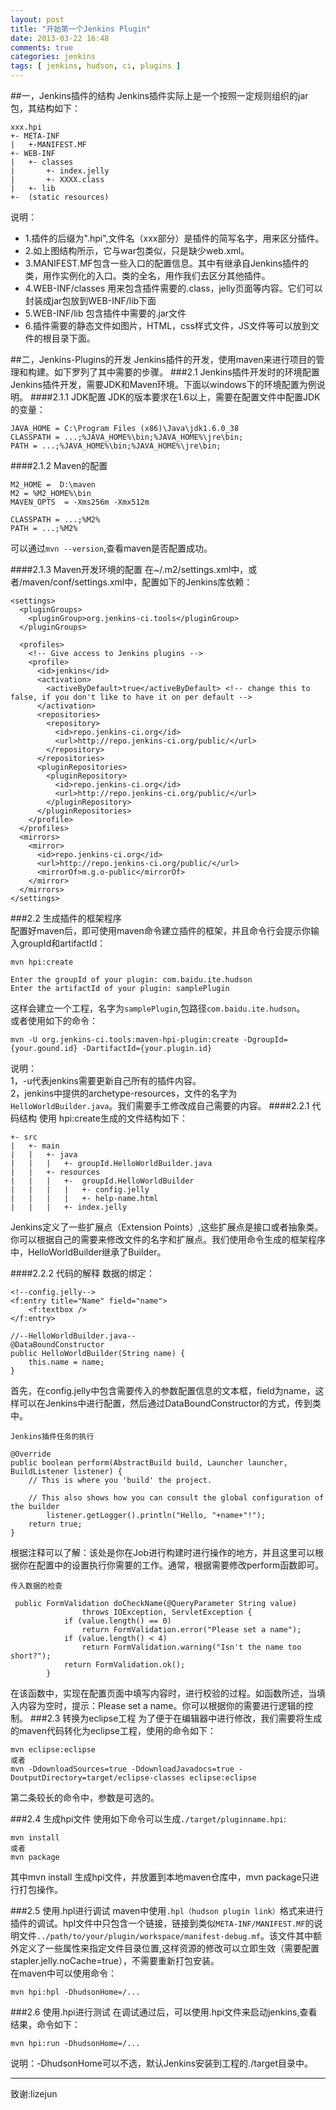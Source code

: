 ```yaml
---
layout: post
title: "开始第一个Jenkins Plugin"
date: 2013-03-22 16:48
comments: true
categories: jenkins
tags: [ jenkins, hudson, ci, plugins ]
---
```

##一，Jenkins插件的结构
Jenkins插件实际上是一个按照一定规则组织的jar包，其结构如下：   
	
	xxx.hpi
	+- META-INF
	|	+-MANIFEST.MF
	+- WEB-INF
	|	+- classes
	|		+- index.jelly
	|		+- XXXX.class
	|	+- lib
	+-	(static resources)
说明：   
   
+ 1.插件的后缀为".hpi",文件名（xxx部分）是插件的简写名字，用来区分插件。
+ 2.如上图结构所示，它与war包类似，只是缺少web.xml。
+ 3.MANIFEST.MF包含一些入口的配置信息。其中有继承自Jenkins插件的类，用作实例化的入口。类的全名，用作我们去区分其他插件。
+ 4.WEB-INF/classes 用来包含插件需要的.class，jelly页面等内容。它们可以封装成jar包放到WEB-INF/lib下面
+ 5.WEB-INF/lib 包含插件中需要的.jar文件
+ 6.插件需要的静态文件如图片，HTML，css样式文件，JS文件等可以放到文件的根目录下面。
<!--more-->
##二，Jenkins-Plugins的开发
Jenkins插件的开发，使用maven来进行项目的管理和构建。如下罗列了其中需要的步骤。
###2.1 Jenkins插件开发时的环境配置
Jenkins插件开发，需要JDK和Maven环境。下面以windows下的环境配置为例说明。
####2.1.1 JDK配置
JDK的版本要求在1.6以上，需要在配置文件中配置JDK的变量：   
	
	JAVA_HOME = C:\Program Files (x86)\Java\jdk1.6.0_38   
	CLASSPATH = ...;%JAVA_HOME%\bin;%JAVA_HOME%\jre\bin;   
	PATH = ...;%JAVA_HOME%\bin;%JAVA_HOME%\jre\bin;   

####2.1.2 Maven的配置   

	M2_HOME =  D:\maven
	M2 = %M2_HOME%\bin
	MAVEN_OPTS  = -Xms256m -Xmx512m

	CLASSPATH = ...;%M2%   
	PATH = ...;%M2%   

可以通过`mvn --version`,查看maven是否配置成功。

####2.1.3 Maven开发环境的配置
在~/.m2/settings.xml中，或者/maven/conf/settings.xml中，配置如下的Jenkins库依赖：   

	<settings>
	  <pluginGroups>
	    <pluginGroup>org.jenkins-ci.tools</pluginGroup>
	  </pluginGroups>
	
	  <profiles>
	    <!-- Give access to Jenkins plugins -->
	    <profile>
	      <id>jenkins</id>
	      <activation>
	        <activeByDefault>true</activeByDefault> <!-- change this to false, if you don't like to have it on per default -->
	      </activation>
	      <repositories>
	        <repository>
	          <id>repo.jenkins-ci.org</id>
	          <url>http://repo.jenkins-ci.org/public/</url>
	        </repository>
	      </repositories>
	      <pluginRepositories>
	        <pluginRepository>
	          <id>repo.jenkins-ci.org</id>
	          <url>http://repo.jenkins-ci.org/public/</url>
	        </pluginRepository>
	      </pluginRepositories>
	    </profile>
	  </profiles>
	  <mirrors>
	    <mirror>
	      <id>repo.jenkins-ci.org</id>
	      <url>http://repo.jenkins-ci.org/public/</url>
	      <mirrorOf>m.g.o-public</mirrorOf>
	    </mirror>
	  </mirrors>
	</settings>

###2.2 生成插件的框架程序   
配置好maven后，即可使用maven命令建立插件的框架，并且命令行会提示你输入groupId和artifactId：   

	mvn hpi:create
 
	Enter the groupId of your plugin: com.baidu.ite.hudson
	Enter the artifactId of your plugin: samplePlugin

这样会建立一个工程，名字为`samplePlugin`,包路径`com.baidu.ite.hudson`。   
或者使用如下的命令：   
   
	mvn -U org.jenkins-ci.tools:maven-hpi-plugin:create -DgroupId={your.gound.id} -DartifactId={your.plugin.id}
说明：   
1，-u代表jenkins需要更新自己所有的插件内容。   
2，jenkins中提供的archetype-resources，文件的名字为`HelloWorldBuilder.java`。我们需要手工修改成自己需要的内容。
####2.2.1 代码结构
使用 hpi:create生成的文件结构如下：   

	+- src 
	|	+- main 
	|	|	+- java
	|	|	|	+- groupId.HelloWorldBuilder.java 
	|	|	+- resources 
	|	|	|	+-  groupId.HelloWorldBuilder
   	|	|	|	|	+- config.jelly
    |	|	|	|	+- help-name.html 
	|	|	|	+- index.jelly 

Jenkins定义了一些扩展点（Extension Points）,这些扩展点是接口或者抽象类。你可以根据自己的需要来修改文件的名字和扩展点。我们使用命令生成的框架程序中，HelloWorldBuilder继承了Builder。 
  
####2.2.2 代码的解释
	数据的绑定：   
	
	<!--config.jelly-->
	<f:entry title="Name" field="name">
    	<f:textbox />
  	</f:entry>
	
	//--HelloWorldBuilder.java--
    @DataBoundConstructor
    public HelloWorldBuilder(String name) {
        this.name = name;
    }
首先，在config.jelly中包含需要传入的参数配置信息的文本框，field为name，这样可以在Jenkins中进行配置，然后通过DataBoundConstructor的方式，传到类中。
	
	Jenkins插件任务的执行

	@Override
    public boolean perform(AbstractBuild build, Launcher launcher, BuildListener listener) {
        // This is where you 'build' the project.

        // This also shows how you can consult the global configuration of the builder
            listener.getLogger().println("Hello, "+name+"!");
        return true;
    }
根据注释可以了解：该处是你在Job进行构建时进行操作的地方，并且这里可以根据你在配置中的设置执行你需要的工作。通常，根据需要修改perform函数即可。
	
	传入数据的检查
		
	 public FormValidation doCheckName(@QueryParameter String value)
	                throws IOException, ServletException {
	            if (value.length() == 0)
	                return FormValidation.error("Please set a name");
	            if (value.length() < 4)
	                return FormValidation.warning("Isn't the name too short?");
	            return FormValidation.ok();
	        }
	
在该函数中，实现在配置页面中填写内容时，进行校验的过程。如函数所述，当填入内容为空时，提示：Please set a name。你可以根据你的需要进行逻辑的控制。
###2.3 转换为eclipse工程
为了便于在编辑器中进行修改，我们需要将生成的maven代码转化为eclipse工程，使用的命令如下：   

	mvn eclipse:eclipse
	或者
	mvn -DdownloadSources=true -DdownloadJavadocs=true -DoutputDirectory=target/eclipse-classes eclipse:eclipse
第二条较长的命令中，参数是可选的。
		
###2.4 生成hpi文件
使用如下命令可以生成`./target/pluginname.hpi`:   
	
	mvn install
	或者
	mvn package 
其中mvn install 生成hpi文件，并放置到本地maven仓库中，mvn package只进行打包操作。

###2.5 使用.hpl进行调试
maven中使用`.hpl（hudson plugin link）`格式来进行插件的调试。hpl文件中只包含一个链接，链接到类似`META-INF/MANIFEST.MF`的说明文件`../path/to/your/plugin/workspace/manifest-debug.mf`。该文件其中额外定义了一些属性来指定文件目录位置,这样资源的修改可以立即生效（需要配置stapler.jelly.noCache=true），不需要重新打包安装。   
在maven中可以使用命令：    

	mvn hpi:hpl -DhudsonHome=/...

###2.6 使用.hpi进行测试
在调试通过后，可以使用.hpi文件来启动jenkins,查看结果，命令如下：   

	mvn hpi:run -DhudsonHome=/...

说明：-DhudsonHome可以不选，默认Jenkins安装到工程的./target目录中。

---
致谢:lizejun


	